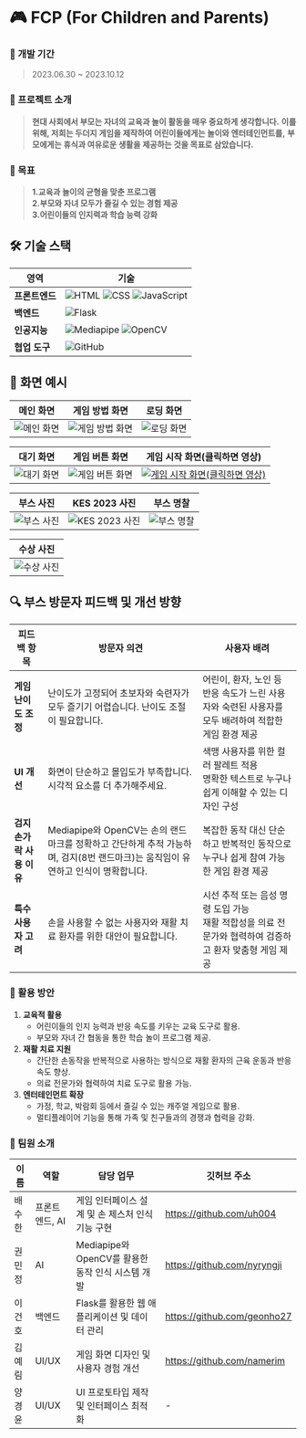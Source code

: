 # 🎮 FCP (For Children and Parents)

### 📅 개발 기간
> 2023.06.30 ~ 2023.10.12
> 
### 📖 프로젝트 소개
> **현대 사회에서 부모는 자녀의 교육과 놀이 활동을 매우 중요하게 생각합니다.**
> **이를 위해, 저희는 두더지 게임을 제작하여 어린이들에게는 놀이와 엔터테인먼트를,**
> **부모에게는 휴식과 여유로운 생활을 제공하는 것을 목표로 삼았습니다.**

### 🎯 목표
> **1.교육과 놀이의 균형을 맞춘 프로그램** <br>
> **2.부모와 자녀 모두가 즐길 수 있는 경험 제공** <br>
> **3.어린이들의 인지력과 학습 능력 강화** <br>

## 🛠️ 기술 스택

| **영역**         | **기술**       |
|------------------|--------------------------------------------------------------------------------------------------------------------------------------------------|
| **프론트엔드**   | ![HTML](https://img.shields.io/badge/-HTML-E34F26?logo=html5&logoColor=white) ![CSS](https://img.shields.io/badge/-CSS-1572B6?logo=css3&logoColor=white) ![JavaScript](https://img.shields.io/badge/-JavaScript-F7DF1E?logo=javascript&logoColor=black) |
| **백엔드**       | ![Flask](https://img.shields.io/badge/-Flask-000000?logo=flask&logoColor=white)                       |                                                                                        
| **인공지능**     | ![Mediapipe](https://img.shields.io/badge/-Mediapipe-00C853?logo=google&logoColor=white) ![OpenCV](https://img.shields.io/badge/-OpenCV-5C3EE8?logo=opencv&logoColor=white)          |         
| **협업 도구**    | ![GitHub](https://img.shields.io/badge/-GitHub-181717?logo=github&logoColor=white)            | 

## 📸 화면 예시

| **메인 화면**          | **게임 방법 화면**       | **로딩 화면**          |
|------------------------|-------------------------|------------------------|
| ![메인 화면](https://github.com/uh004/2023-expo/assets/105197524/8efd342e-9694-4c06-a96a-8f7064819733) | ![게임 방법 화면](https://github.com/uh004/2023-expo/assets/105197524/807a483f-9fc5-4f9a-9d95-379d0bec07f3) | ![로딩 화면](https://github.com/uh004/2023-expo/assets/105197524/1f61ad32-ce2e-4f1c-b0cb-27c84cfb6b4e) |

| **대기 화면**          | **게임 버튼 화면**       | **게임 시작 화면(클릭하면 영상)**      |
|------------------------|-------------------------|------------------------|
| ![대기 화면](https://github.com/uh004/2023-expo/assets/105197524/5b937791-4cae-49aa-be1c-6b94b84cd656) | ![게임 버튼 화면](https://github.com/uh004/2023-expo/assets/105197524/8548a53c-50b5-4b14-80c8-6697b958983a) | [![게임 시작 화면(클릭하면 영상)](https://github.com/uh004/2023-expo/assets/105197524/510704b7-d8c2-4917-ae06-e9ec32014867)](https://drive.google.com/file/d/1IhNu2g2d1JSdqV5Y6vB43vWayeNctJ9r/view?usp=drive_link)


| **부스 사진**          | **KES 2023 사진**        | **부스 명찰**          |
|------------------------|-------------------------|------------------------|
| ![부스 사진](https://github.com/uh004/2023-expo/assets/105197524/f28b7be6-abf5-4319-9fc0-7f8a642fbefb) | ![KES 2023 사진](https://github.com/uh004/2023-expo/assets/105197524/b939ab0d-ede6-440f-87c0-a51ef7365927) | ![부스 명찰](https://github.com/uh004/2023-expo/assets/105197524/02b46207-ae0d-4c9a-8392-439cdc375d02) |

| **수상 사진**          |
|------------------------|
| ![수상 사진](https://github.com/uh004/2023-expo/assets/105197524/813a566e-1a5b-499f-a67c-c07af76337cc) |

## 🔍 부스 방문자 피드백 및 개선 방향

| **피드백 항목**          | **방문자 의견**                | **사용자 배려**                    |
|--------------------------|-----------------------------------------------------------------------------------------------------|-------------------------------------------------------------------------------------------------------|
| **게임 난이도 조정**       | 난이도가 고정되어 초보자와 숙련자가 모두 즐기기 어렵습니다. 난이도 조절이 필요합니다.                 | 어린이, 환자, 노인 등 반응 속도가 느린 사용자와 숙련된 사용자를 모두 배려하여 적합한 게임 환경 제공       |
| **UI 개선**               | 화면이 단순하고 몰입도가 부족합니다. 시각적 요소를 더 추가해주세요.                                | 색맹 사용자를 위한 컬러 팔레트 적용<br>명확한 텍스트로 누구나 쉽게 이해할 수 있는 디자인 구성                |
| **검지 손가락 사용 이유** | Mediapipe와 OpenCV는 손의 랜드마크를 정확하고 간단하게 추적 가능하며, 검지(8번 랜드마크)는 움직임이 유연하고 인식이 명확합니다. | 복잡한 동작 대신 단순하고 반복적인 동작으로 누구나 쉽게 참여 가능한 게임 환경 제공                      |
| **특수 사용자 고려**     | 손을 사용할 수 없는 사용자와 재활 치료 환자를 위한 대안이 필요합니다.                              | 시선 추적 또는 음성 명령 도입 가능<br>재활 적합성을 의료 전문가와 협력하여 검증하고 환자 맞춤형 게임 제공      |

### 🌟 **활용 방안**
1. **교육적 활용**  
   - 어린이들의 인지 능력과 반응 속도를 키우는 교육 도구로 활용.  
   - 부모와 자녀 간 협동을 통한 학습 놀이 프로그램 제공.
2. **재활 치료 지원**  
   - 간단한 손동작을 반복적으로 사용하는 방식으로 재활 환자의 근육 운동과 반응 속도 향상.  
   - 의료 전문가와 협력하여 치료 도구로 활용 가능.
3. **엔터테인먼트 확장**  
   - 가정, 학교, 박람회 등에서 즐길 수 있는 캐주얼 게임으로 활용.  
   - 멀티플레이어 기능을 통해 가족 및 친구들과의 경쟁과 협력을 강화.



### 🔔 팀원 소개
| **이름**    | **역할**       | **담당 업무**                 | **깃허브 주소** |
|-------------|----------------|-------------------------------|-------------------------------|
|  배수한       | 프론트엔드, AI     | 게임 인터페이스 설계 및 손 제스처 인식 기능 구현  | https://github.com/uh004 |
|  권민정       | AI     | Mediapipe와 OpenCV를 활용한 동작 인식 시스템 개발          | https://github.com/nyryngji |
|  이건호       | 백엔드         | Flask를 활용한 웹 애플리케이션 및 데이터 관리      | https://github.com/geonho27|
|  김예림       | UI/UX         | 게임 화면 디자인 및 사용자 경험 개선      | https://github.com/namerim |
|  양경윤       | UI/UX         | UI 프로토타입 제작 및 인터페이스 최적화      | - |
